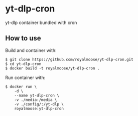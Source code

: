 # yt-dlp-cron
yt-dlp container bundled with cron

## How to use
Build and container with:

    $ git clone https://github.com/royalmoose/yt-dlp-cron.git
    $ cd yt-dlp-cron
    $ docker build -t royalmoose/yt-dlp-cron .

Run container with:

    $ docker run \
        -d \
        --name yt-dlp-cron \
        -v ./media:/media \
        -v ./config/:/yt-dlp \
        royalmoose:yt-dlp-cron
